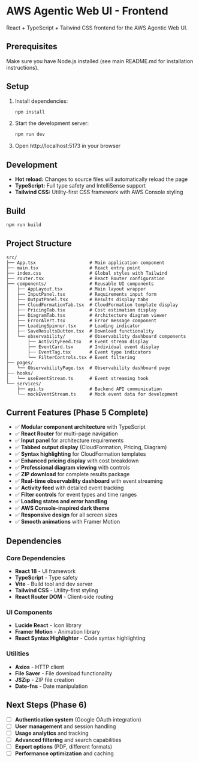 # AWS Agentic Web UI - Frontend

React + TypeScript + Tailwind CSS frontend for the AWS Agentic Web UI.

## Prerequisites

Make sure you have Node.js installed (see main README.md for installation instructions).

## Setup

1. Install dependencies:
   ```bash
   npm install
   ```

2. Start the development server:
   ```bash
   npm run dev
   ```

3. Open http://localhost:5173 in your browser

## Development

- **Hot reload:** Changes to source files will automatically reload the page
- **TypeScript:** Full type safety and IntelliSense support
- **Tailwind CSS:** Utility-first CSS framework with AWS Console styling

## Build

```bash
npm run build
```

## Project Structure

```
src/
├── App.tsx                    # Main application component
├── main.tsx                   # React entry point
├── index.css                  # Global styles with Tailwind
├── router.tsx                 # React Router configuration
├── components/                # Reusable UI components
│   ├── AppLayout.tsx          # Main layout wrapper
│   ├── InputPanel.tsx         # Requirements input form
│   ├── OutputPanel.tsx        # Results display tabs
│   ├── CloudFormationTab.tsx  # CloudFormation template display
│   ├── PricingTab.tsx         # Cost estimation display
│   ├── DiagramTab.tsx         # Architecture diagram viewer
│   ├── ErrorAlert.tsx         # Error message component
│   ├── LoadingSpinner.tsx     # Loading indicator
│   ├── SaveResultsButton.tsx  # Download functionality
│   └── observability/         # Observability dashboard components
│       ├── ActivityFeed.tsx   # Event stream display
│       ├── EventCard.tsx      # Individual event display
│       ├── EventTag.tsx       # Event type indicators
│       └── FilterControls.tsx # Event filtering
├── pages/
│   └── ObservabilityPage.tsx  # Observability dashboard page
├── hooks/
│   └── useEventStream.ts      # Event streaming hook
└── services/
    ├── api.ts                 # Backend API communication
    └── mockEventStream.ts     # Mock event data for development
```

## Current Features (Phase 5 Complete)

- ✅ **Modular component architecture** with TypeScript
- ✅ **React Router** for multi-page navigation
- ✅ **Input panel** for architecture requirements
- ✅ **Tabbed output display** (CloudFormation, Pricing, Diagram)
- ✅ **Syntax highlighting** for CloudFormation templates
- ✅ **Enhanced pricing display** with cost breakdown
- ✅ **Professional diagram viewing** with controls
- ✅ **ZIP download** for complete results package
- ✅ **Real-time observability dashboard** with event streaming
- ✅ **Activity feed** with detailed event tracking
- ✅ **Filter controls** for event types and time ranges
- ✅ **Loading states and error handling**
- ✅ **AWS Console-inspired dark theme**
- ✅ **Responsive design** for all screen sizes
- ✅ **Smooth animations** with Framer Motion

## Dependencies

### Core Dependencies
- **React 18** - UI framework
- **TypeScript** - Type safety
- **Vite** - Build tool and dev server
- **Tailwind CSS** - Utility-first styling
- **React Router DOM** - Client-side routing

### UI Components
- **Lucide React** - Icon library
- **Framer Motion** - Animation library
- **React Syntax Highlighter** - Code syntax highlighting

### Utilities
- **Axios** - HTTP client
- **File Saver** - File download functionality
- **JSZip** - ZIP file creation
- **Date-fns** - Date manipulation

## Next Steps (Phase 6)

- [ ] **Authentication system** (Google OAuth integration)
- [ ] **User management** and session handling
- [ ] **Usage analytics** and tracking
- [ ] **Advanced filtering** and search capabilities
- [ ] **Export options** (PDF, different formats)
- [ ] **Performance optimization** and caching
